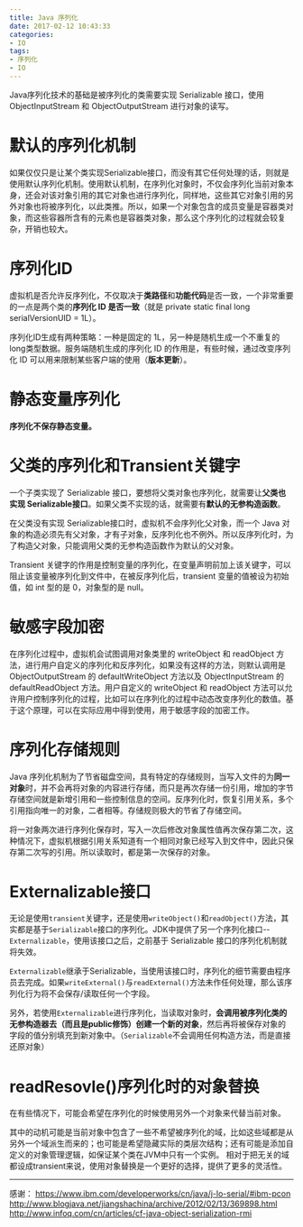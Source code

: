 ```yaml
---
title: Java 序列化
date: 2017-02-12 10:43:33
categories:
- IO
tags:
- 序列化
- IO
---
```


Java序列化技术的基础是被序列化的类需要实现 Serializable 接口，使用 ObjectInputStream 和 ObjectOutputStream 进行对象的读写。

# 默认的序列化机制
如果仅仅只是让某个类实现Serializable接口，而没有其它任何处理的话，则就是使用默认序列化机制。使用默认机制，在序列化对象时，不仅会序列化当前对象本身，还会对该对象引用的其它对象也进行序列化，同样地，这些其它对象引用的另外对象也将被序列化，以此类推。所以，如果一个对象包含的成员变量是容器类对象，而这些容器所含有的元素也是容器类对象，那么这个序列化的过程就会较复杂，开销也较大。

# 序列化ID
虚拟机是否允许反序列化，不仅取决于**类路径**和**功能代码**是否一致，一个非常重要的一点是两个类的**序列化 ID 是否一致**（就是 private static final long serialVersionUID = 1L）。

序列化ID生成有两种策略：一种是固定的 1L，另一种是随机生成一个不重复的long类型数据。服务端随机生成的序列化 ID 的作用是，有些时候，通过改变序列化 ID 可以用来限制某些客户端的使用（**版本更新**）。

# 静态变量序列化
**序列化不保存静态变量。**

# 父类的序列化和Transient关键字
一个子类实现了 Serializable 接口，要想将父类对象也序列化，就需要让**父类也实现 Serializable接口**。如果父类不实现的话，就需要有**默认的无参构造函数**。

在父类没有实现 Serializable接口时，虚拟机不会序列化父对象，而一个 Java 对象的构造必须先有父对象，才有子对象，反序列化也不例外。所以反序列化时，为了构造父对象，只能调用父类的无参构造函数作为默认的父对象。

Transient 关键字的作用是控制变量的序列化，在变量声明前加上该关键字，可以阻止该变量被序列化到文件中，在被反序列化后，transient 变量的值被设为初始值，如 int 型的是 0，对象型的是 null。

# 敏感字段加密
在序列化过程中，虚拟机会试图调用对象类里的 writeObject 和 readObject 方法，进行用户自定义的序列化和反序列化，如果没有这样的方法，则默认调用是 ObjectOutputStream 的 defaultWriteObject 方法以及 ObjectInputStream 的 defaultReadObject 方法。用户自定义的 writeObject 和 readObject 方法可以允许用户控制序列化的过程，比如可以在序列化的过程中动态改变序列化的数值。基于这个原理，可以在实际应用中得到使用，用于敏感字段的加密工作。

# 序列化存储规则
Java 序列化机制为了节省磁盘空间，具有特定的存储规则，当写入文件的为**同一对象**时，并不会再将对象的内容进行存储，而只是再次存储一份引用，增加的字节存储空间就是新增引用和一些控制信息的空间。反序列化时，恢复引用关系，多个引用指向唯一的对象，二者相等。存储规则极大的节省了存储空间。

将一对象两次进行序列化保存时，写入一次后修改对象属性值再次保存第二次，这种情况下，虚拟机根据引用关系知道有一个相同对象已经写入到文件中，因此只保存第二次写的引用。所以读取时，都是第一次保存的对象。

# Externalizable接口
无论是使用`transient`关键字，还是使用`writeObject()`和`readObject()`方法，其实都是基于`Serializable`接口的序列化。JDK中提供了另一个序列化接口--`Externalizable`，使用该接口之后，之前基于 Serializable 接口的序列化机制就将失效。

`Externalizable`继承于Serializable，当使用该接口时，序列化的细节需要由程序员去完成。如果`writeExternal()`与`readExternal()`方法未作任何处理，那么该序列化行为将不会保存/读取任何一个字段。

另外，若使用`Externalizable`进行序列化，当读取对象时，**会调用被序列化类的无参构造器去（而且是public修饰）创建一个新的对象**，然后再将被保存对象的字段的值分别填充到新对象中。（`Serializable`不会调用任何构造方法，而是直接还原对象）

# readResovle()序列化时的对象替换
在有些情况下，可能会希望在序列化的时候使用另外一个对象来代替当前对象。

其中的动机可能是当前对象中包含了一些不希望被序列化的域，比如这些域都是从另外一个域派生而来的；也可能是希望隐藏实际的类层次结构；还有可能是添加自定义的对象管理逻辑，如保证某个类在JVM中只有一个实例。
相对于把无关的域都设成transient来说，使用对象替换是一个更好的选择，提供了更多的灵活性。

* * *
感谢：
https://www.ibm.com/developerworks/cn/java/j-lo-serial/#ibm-pcon
http://www.blogjava.net/jiangshachina/archive/2012/02/13/369898.html
http://www.infoq.com/cn/articles/cf-java-object-serialization-rmi